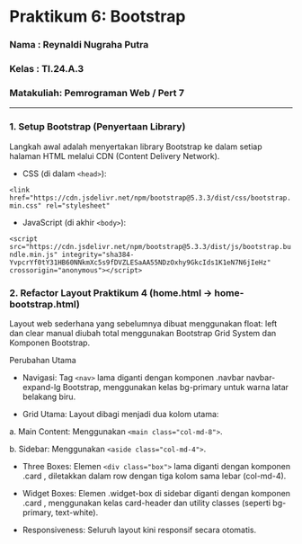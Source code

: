 # Praktikum 6: Bootstrap

### Nama      : Reynaldi Nugraha Putra
### Kelas     : TI.24.A.3
### Matakuliah: Pemrograman Web / Pert 7
___________________________________________________________________________________

### 1. Setup Bootstrap (Penyertaan Library)
Langkah awal adalah menyertakan library Bootstrap ke dalam setiap halaman HTML melalui CDN (Content Delivery Network).

- CSS (di dalam `<head>`):

``<link href="https://cdn.jsdelivr.net/npm/bootstrap@5.3.3/dist/css/bootstrap.min.css" rel="stylesheet"``

- JavaScript (di akhir `<body>`):

``<script src="https://cdn.jsdelivr.net/npm/bootstrap@5.3.3/dist/js/bootstrap.bundle.min.js" integrity="sha384-YvpcrYf0tY31HB60NNkmXc5s9fDVZLESaAA55NDzOxhy9GkcIds1K1eN7N6jIeHz" crossorigin="anonymous"></script>``

### 2. Refactor Layout Praktikum 4 (home.html -> home-bootstrap.html)
Layout web sederhana yang sebelumnya dibuat menggunakan float: left dan clear manual diubah total menggunakan Bootstrap Grid System dan Komponen Bootstrap.

Perubahan Utama

- Navigasi: Tag `<nav>` lama diganti dengan komponen .navbar navbar-expand-lg Bootstrap, menggunakan kelas bg-primary untuk warna latar belakang biru.

- Grid Utama: Layout dibagi menjadi dua kolom utama: <br>

a. Main Content: Menggunakan `<main class="col-md-8">`.

b. Sidebar: Menggunakan `<aside class="col-md-4">`.

- Three Boxes: Elemen `<div class="box">` lama diganti dengan komponen .card , diletakkan dalam row dengan tiga kolom sama lebar (col-md-4).

- Widget Boxes: Elemen .widget-box di sidebar diganti dengan komponen .card , menggunakan kelas card-header dan utility classes (seperti bg-primary, text-white).

- Responsiveness: Seluruh layout kini responsif secara otomatis.
